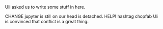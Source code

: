 Uli asked us to write some stuff in here.

CHANGE
jupyter is still on
our head is detached. HELP! hashtag chopfab
Uli is convinced that conflict is a great thing.
